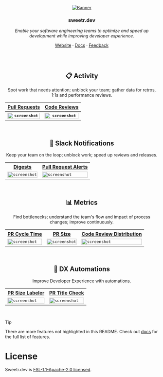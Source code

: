 <div align="center">
  <a href="https://sweetr.dev">
    <img src="https://github.com/sweetr-dev/sweetr.dev/assets/1367578/4b35cc76-78d1-4f01-8476-c1d7f515fad4" alt="Banner">
  </a>
<h3 align="center">sweetr.dev</h3>
<p align="center">
  <i>Enable your software engineering teams to optimize and speed up development while improving developer experience.</i>
</p>

<p align="center">
  <a href="https://sweetr.dev">Website</a>
  ·
  <a href="https://docs.sweetr.dev/">Docs</a>
  ·
  <a href="https://sweetr.featurebase.app/">Feedback</a>
</p>

<br/>
<br/>
    
## 📋 Activity
Spot work that needs attention; unblock your team; gather data for retros, 1:1s and performance reviews.
<table>
  <tr>
    <th><a href="https://docs.sweetr.dev/features/pull-requests" target="_blank">Pull Requests</a></th>
    <th><a href="https://docs.sweetr.dev/features/code-reviews" target="_blank">Code Reviews</a></th>
  </tr>
  <tr>
    <th><kbd><img width="100%" alt="screenshot" src="https://github.com/user-attachments/assets/ed91ec67-c945-47b7-acb2-27d365bb9a96"></kbd></th>
    <th><kbd><img width="100%" alt="screenshot" src="https://github.com/user-attachments/assets/758edd71-c464-4b84-993b-cd2375e34caf"></kbd></th>
  </tr>
</table>

<br/>

## 💬 Slack Notifications
Keep your team on the loop; unblock work; speed up reviews and releases.
<table>
  <tr>
    <th><a href="https://docs.sweetr.dev/features/digests" target="_blank">Digests</a></th>
    <th><a href="https://docs.sweetr.dev/features/alerts" target="_blank">Pull Request Alerts</a></th>
  </tr>
  <tr>
    <td><kbd><img width="100%" alt="screenshot" src="https://github.com/user-attachments/assets/d92d06f0-055f-4086-ab53-3089d3bd3b83"></kbd></td>
    <td><kbd><img width="100%" alt="screenshot" src="https://github.com/user-attachments/assets/e827bc68-e715-4a9e-a71e-1e0579ef7604"></kbd></td>
  </tr>
</table>

<br/>

## 📊 Metrics
Find bottlenecks; understand the team's flow and impact of process changes; improve continuously.
<table>
  <tr>
    <th><a href="https://docs.sweetr.dev/features/team/cycle-time" target="_blank">PR Cycle Time</a></th>
    <th><a href="https://docs.sweetr.dev/features/team/pr-size-distribution" target="_blank">PR Size</a></th>
    <th><a href="https://docs.sweetr.dev/features/team/code-review-distribution" target="_blank">Code Review Distribution</a></th>
  </tr>
  <tr>
    <td><kbd><img width="100%" alt="screenshot" src="https://github.com/user-attachments/assets/579808e3-6998-4c73-8360-0893b96464e2"></kbd></td>
    <td><kbd><img width="100%" alt="screenshot" src="https://github.com/user-attachments/assets/dc2f6635-7c66-46ca-9b02-d6eecc176323"></kbd></td>
    <td><kbd><img width="100%" alt="screenshot" src="https://github.com/user-attachments/assets/07cd033b-7255-4e3d-99af-1a9ef7398e84"></kbd></td>
  </tr>
</table>

<br/>

## 🤖 DX Automations
Improve Developer Experience with automations.
<table>
  <tr>
    <th><a href="https://docs.sweetr.dev/features/team/cycle-time" target="_blank">PR Size Labeler</a></th>
    <th><a href="https://docs.sweetr.dev/features/team/cycle-time" target="_blank">PR Title Check</a></th>
  </tr>
  <tr>
    <td><kbd><img width="100%" alt="screenshot" src="https://github.com/user-attachments/assets/1b5f646d-6b9c-4f3f-b992-aa5ed4495dbf"></kbd></td>
    <td><kbd><img width="100%" alt="screenshot" src="https://github.com/user-attachments/assets/0c813c12-0713-4d5e-b775-87986bc99bbf"></kbd></td>
  </tr>
</table>

</div>  

<br/>

> [!TIP]  
> There are more features not highlighted in this README. Check out [docs](https://docs.sweetr.dev/) for the full list of features.

# License

Sweetr.dev is [FSL-1.1-Apache-2.0 licensed](LICENSE).
